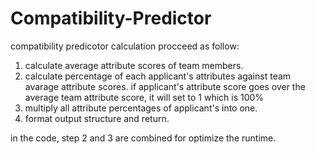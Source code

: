 # Compatibility-Predictor

compatibility predicotor calculation procceed as follow:

1. calculate average attribute scores of team members.
2. calculate percentage of each applicant's attributes against team avarage attribute scores.
    if applicant's attribute score goes over the average team attribute score, it will set to 1 which is 100%
3. multiply all attribute percentages of applicant's into one.
4. format output structure and return.

in the code, step 2 and 3 are combined for optimize the runtime.